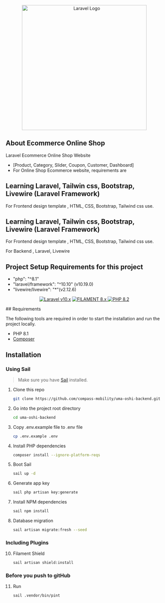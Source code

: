 <p align="center"><a href="https://laravel.com" target="_blank"><img src="https://raw.githubusercontent.com/laravel/art/master/logo-lockup/5%20SVG/2%20CMYK/1%20Full%20Color/laravel-logolockup-cmyk-red.svg" width="400" alt="Laravel Logo"></a></p>

## About Ecommerce Online Shop

Laravel Ecommerce Online Shop Website

- [Product, Category, Slider, Coupon, Customer, Dashboard]
- For Online Shop Ecommerce website, requirements are

## Learning Laravel, Tailwin css, Bootstrap, Livewire (Laravel Framework)
For Frontend design template , 
                              HTML, CSS, Bootstrap, Tailwind css use.

## Learning Laravel, Tailwin css, Bootstrap, Livewire (Laravel Framework)
For Frontend design template , 
                              HTML, CSS, Bootstrap, Tailwind css use.

For Backend ,
             Laravel, Livewire

## Project Setup Requirements for this project

- "php": "^8.1"
- "laravel/framework": "^10.10" (v10.19.0)
-  "livewire/livewire": "*"(v2.12.6)
  
<p align="center">
    <a href="https://laravel.com"><img alt="Laravel v10.x" src="https://img.shields.io/badge/Laravel-v10.x-FF2D20?style=for-the-badge&logo=laravel"></a>
    <a href="https://filamentadmin.com/docs/2.x/admin/installation">
        <img alt="FILAMENT 8.x" src="https://img.shields.io/badge/FILAMENT-2.x-EBB304?style=for-the-badge">
    </a>
    <a href="https://php.net"><img alt="PHP 8.2" src="https://img.shields.io/badge/PHP-8.1-777BB4?style=for-the-badge&logo=php"></a>
</p>
## Requirements

The following tools are required in order to start the installation and run the project locally.
-   PHP 8.1
-   [Composer](https://getcomposer.org/download/)
## Installation
### Using Sail
> Make sure you have [Sail](https://laravel.com/docs/10.x/sail) installed.
1. Clone this repo
    ```sh
    git clone https://github.com/compass-mobility/uma-oshi-backend.git
    ```
2. Go into the project root directory
    ```sh
    cd uma-oshi-backend
    ```
3. Copy .env.example file to .env file
    ```sh
    cp .env.example .env
    ```
4. Install PHP dependencies
    ```sh
    composer install --ignore-platform-reqs
    ```
5. Boot Sail
    ```sh
    sail up -d
    ```
6. Generate app key
    ```sh
    sail php artisan key:generate
    ```
7. Install NPM dependencies
    ```sh
    sail npm install
    ```
8. Database migration
    ```sh
    sail artisan migrate:fresh --seed
    ```
### Including Plugins
10. Filament Shield
    ```sh
    sail artisan shield:install
    ```
### Before you push to gitHub
11. Run
    ```sh
    sail .vendor/bin/pint
    ```




